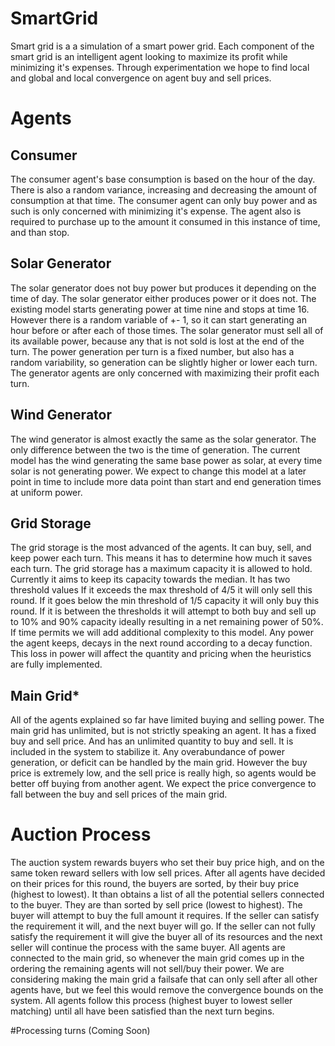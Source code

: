 # SmartGrid
Smart grid is a a simulation of a smart power grid. Each component of the smart grid is an intelligent agent looking to maximize its profit while minimizing it's expenses. Through experimentation we hope to find local and global and local convergence on agent buy and sell prices.

# Agents

## Consumer
The consumer agent's base consumption is based on the hour of the day. There is also a random variance, increasing and decreasing the amount of consumption at that time. The consumer agent can only buy power and as such is only concerned with minimizing it's expense. The agent also is required to purchase up to the amount it consumed in this instance of time, and than stop.

## Solar Generator
The solar generator does not buy power but produces it depending on the time of day. The solar generator either produces power or it does not. The existing model starts generating power at time nine and stops at time 16. However there is a random variable of +- 1, so it can start generating an hour before or after each of those times. The solar generator must sell all of its available power, because any that is not sold is lost at the end of the turn. The power generation per turn is a fixed number, but also has a random variability, so generation can be slightly higher or lower each turn. The generator agents are only concerned with maximizing their profit each turn.

## Wind Generator
The wind generator is almost exactly the same as the solar generator. The only difference between the two is the time of generation. The current model has the wind generating the same base power as solar, at every time solar is not generating power. We expect to change this model at a later point in time to include more data point than start and end generation times at uniform power.
 
## Grid Storage
The grid storage is the most advanced of the agents. It can buy, sell, and keep power each turn. This means it has to determine how much it saves each turn.  The grid storage has a maximum capacity it is allowed to hold. Currently it aims to keep its capacity towards the median. It has two threshold values If it exceeds the max threshold of 4/5 it will only sell this round. If it goes below the min threshold of 1/5 capacity it will only buy this round. If it is between the thresholds it will attempt to both buy and sell up to 10% and 90% capacity ideally  resulting in a net remaining power of 50%. If time permits we will add additional complexity to this model.  Any power the agent keeps, decays in the next round according to a decay function. This loss in power will affect the quantity and pricing when the heuristics are fully implemented. 

## Main Grid*
All of the agents explained so far have limited buying and selling power. The main grid has unlimited, but is not strictly speaking an agent. It has a fixed buy and sell price. And has an unlimited quantity to buy and sell. It is included in the system to stabilize it. Any overabundance of power generation, or deficit can be handled by the main grid. However the buy price is extremely low, and the sell price is really high, so agents would be better off buying from another agent.  We expect the price convergence to fall between the buy and sell prices of the main grid.

# Auction Process
The auction system rewards buyers who set their buy price high, and on the same token reward sellers with low sell prices.  After all agents have decided on their prices for this round, the buyers are sorted, by their buy price (highest to lowest). It than obtains a list of all the potential sellers connected to the buyer. They are than sorted by sell price (lowest to highest). The buyer will attempt to buy the full amount it requires. If the seller can satisfy the requirement it will, and the next buyer will go. If the seller can not fully satisfy the requirement it will give the buyer all of its resources and the next seller will continue the process with the same buyer. All agents are connected to the main grid, so whenever the main grid comes up in the ordering the remaining agents will not sell/buy their power. We are considering making the main grid a failsafe that can only sell after all other agents have, but we feel this would remove the convergence bounds on the system. All agents follow this process (highest buyer to lowest seller matching) until all have been satisfied than the next turn begins.

#Processing turns (Coming Soon)